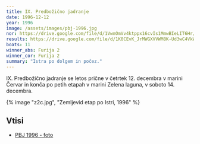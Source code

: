 ```yaml
---
title: IX. Predbožično jadranje
date: 1996-12-12
year: 1996
image: /assets/images/pbj-1996.jpg
nor: https://drive.google.com/file/d/1VwnOmVv4ktppx16cvIs1MmwBIeLIT6Hr/view?usp=sharing
results: https://drive.google.com/file/d/1K0CEvK_JrMWGXVVWM8K-Ud3wC4VkWm04/view?usp=sharing
boats: 11
winner_abs: Furija 2
winner_cor: Furija 2
summary: "Istra po dolgem in počez."
---
```


IX. Predbožično jadranje se letos prične v četrtek 12. decembra v marini Červar in konča po petih etapah v marini Zelena laguna, v soboto 14. decembra.

{% image "z2c.jpg", "Zemljevid etap po Istri, 1996" %}

## Vtisi
 - [PBJ 1996 - foto](https://photos.app.goo.gl/oMh2AMnrYERwcziP7)
